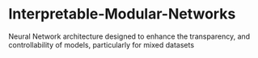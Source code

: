 # Interpretable-Modular-Networks
 Neural Network architecture designed to enhance the transparency, and controllability of models, particularly for mixed datasets
